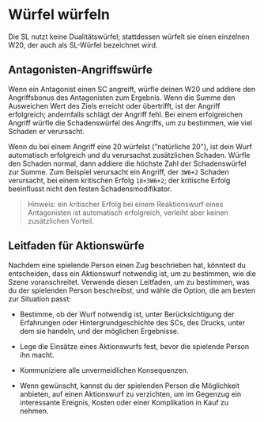 # Würfel würfeln
Die SL nutzt keine Dualitätswürfel; stattdessen würfelt sie einen einzelnen W20, der auch als SL-Würfel bezeichnet wird.

## Antagonisten-Angriffswürfe
Wenn ein Antagonist einen SC angreift, würfle deinen W20 und addiere den Angriffsbonus des Antagonisten zum Ergebnis.
Wenn die Summe den Ausweichen Wert des Ziels erreicht oder übertrifft, ist der Angriff erfolgreich; andernfalls schlägt der Angriff fehl.
Bei einem erfolgreichen Angriff würfle die Schadenswürfel des Angriffs, um zu bestimmen, wie viel Schaden er verursacht.

Wenn du bei einem Angriff eine 20 würfelst ("natürliche 20"), ist dein Wurf automatisch erfolgreich und du verursachst zusätzlichen Schaden.
Würfle den Schaden normal, dann addiere die höchste Zahl der Schadenswürfel zur Summe.
Zum Beispiel verursacht ein Angriff, der `3W6+2` Schaden verursacht, bei einem kritischen Erfolg `18+3W6+2`; der kritische Erfolg beeinflusst nicht den festen Schadensmodifikator.

> Hinweis: ein kritischer Erfolg bei einem Reaktionswurf eines Antagonisten ist automatisch erfolgreich, verleiht aber keinen zusätzlichen Vorteil.

## Leitfaden für Aktionswürfe
Nachdem eine spielende Person einen Zug beschrieben hat, könntest du entscheiden, dass ein Aktionswurf notwendig ist, um zu bestimmen, wie die Szene voranschreitet.
Verwende diesen Leitfaden, um zu bestimmen, was du der spielenden Person beschreibst, und wähle die Option, die am besten zur Situation passt:

- Bestimme, ob der Wurf notwendig ist, unter Berücksichtigung der Erfahrungen oder Hintergrundgeschichte des SCs, des Drucks, unter dem sie handeln, und der möglichen Ergebnisse.

- Lege die Einsätze eines Aktionswurfs fest, bevor die spielende Person ihn macht.

- Kommuniziere alle unvermeidlichen Konsequenzen.

- Wenn gewünscht, kannst du der spielenden Person die Möglichkeit anbieten, auf einen Aktionswurf zu verzichten, um im Gegenzug ein interessante Ereignis, Kosten oder einer Komplikation in Kauf zu nehmen.